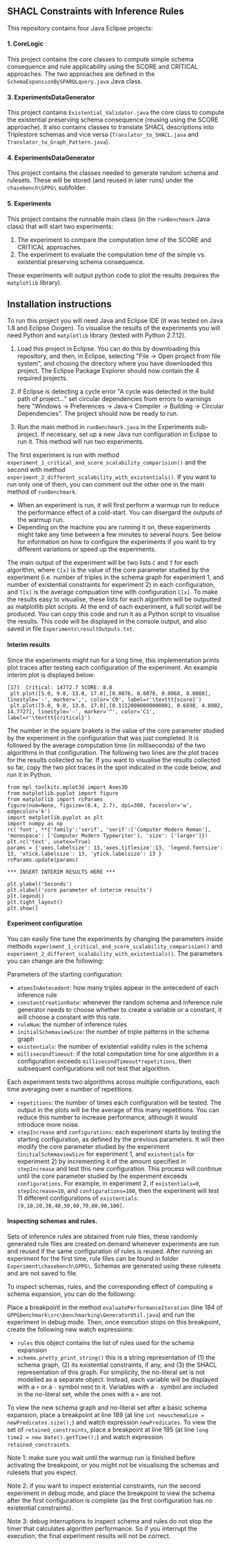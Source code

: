 ## SHACL Constraints with Inference Rules

This repository contains four Java Eclipse projects:

#### 1. CoreLogic

This project contains the core classes to compute simple schema consequence and rule applicability using the SCORE and CRITICAL approaches. The two approaches are defined in the `SchemaExpansionBySPARQLquery.java` Java class.

#### 3. ExperimentsDataGenerator

This project contains `Existential_Validator.java` the core class to compute the existential preserving schema consequence (reusing using the SCORE approache). 
It also contains classes to translate SHACL descriptions into Triplestore schemas and vice versa (`Translator_to_SHACL.java` and `Translator_to_Graph_Pattern.java`). 

#### 4. ExperimentsDataGenerator

This project contains the classes needed to generate random schema and rulesets. These will be stored (and reused in later runs) under the `chasebench\GPPG\` subfolder.

#### 5. Experiments

This project contains the runnable main class (in the `runBenchmark` Java class) that will start two experiments:

1. The experiment to compare the computation time of the SCORE and CRITICAL approaches.
2. The experiment to evaluate the computation time of the simple vs. existential preserving schema consequence.

These experiments will output python code to plot the results (requires the `matplotlib` library).

## Installation instructions

To run this project you will need Java and Eclipse IDE (it was tested on Java 1.8 and Eclipse Oxigen). To visualise the results of the experiments you will need Python and `matplotlib` library (tested with Python 2.7.12).

1. Load this project in Eclipse. You can do this by downloading this repository, and then, in Eclipse, selecting "File -> Open project from file system", and chosing the directory where you have downloaded this project. The Eclipse Package Explorer should now contain the 4 required projects.

2. If Eclipse is detecting a cycle error "A cycle was detected in the build path of project..." set circular dependencies from errors to warnings here "Windows -> Preferences -> Java-> Compiler -> Building -> Circular Dependencies". The project should now be ready to run.

3. Run the main method in `runBenchmark.java` in the Experiments sub-project. If necessary, set up a new Java run configuration in Eclipse to run it. This method will run two experiments.

The first experiment is run with method `experiment_1_critical_and_score_scalability_comparision()` and the second with method `experiment_2_different_scalability_with_existentials()`. If you want to run only one of them, you can comment out the other one in the main method of `runBenchmark`. 

* When an experiment is run, it will first perform a warmup run to reduce the performance effect of a cold-start. You can disergard the outputs of the warmup run. 
* Depending on the machine you are running it on, these experiments might take any time between a few minutes to several hours. See below for information on how to configure the experiments if you want to try different variations or speed up the experiments.

The main output of the experiment will be two lists `C` and `T` for each algorithm, where `C[x]` is the value of the core parameter studied by the experiment (i.e. number of triples in the schema graph for experiment 1, and number of existential constraints for experiment 2) in each configuration, and `T[x]` is the average compuation time with configuration `C[x]`.
To make the results easy to visualise, these lists for each algorithm will be outputted as matplotlib plot scripts. At the end of each experiment, a full script will be produced. You can copy this code and run it as a Python script to visualise the results. This code will be displayed in the console output, and also saved in file `Experiments\resultOutputs.txt`.


#### Interim results

Since the experiments might run for a long time, this implementation prints plot traces after testing each configuration of the experiment. An example interim plot is displayed below:


```
[17]  Critical: 14772.7 SCORE: 8.8
 plt.plot([5.0, 9.0, 13.0, 17.0],[0.0076, 0.0078, 0.0068, 0.0088], linestyle='-', marker=',', color='C0', label=r'\texttt{score}')
 plt.plot([5.0, 9.0, 13.0, 17.0],[0.11120000000000001, 0.6698, 4.8002, 14.7727], linestyle='-', marker='^', color='C1', label=r'\texttt{critical}')
```

The number in the square brakets is the value of the core parameter studied by the experiment in the configuration that was just completed. It is followed by the average computation time (in milliseconds) of the two algorithms in that configuration. The following two lines are the plot traces for the results collected so far. If you want to visualise the results collected so far, copy the two plot traces in the spot indicated in the code below, and run it in Python.


```
from mpl_toolkits.mplot3d import Axes3D
from matplotlib.pyplot import figure
from matplotlib import rcParams
figure(num=None, figsize=(6.4, 2.7), dpi=300, facecolor='w', edgecolor='k')
import matplotlib.pyplot as plt
import numpy as np
rc('font', **{'family':'serif', 'serif':['Computer Modern Roman'], 'monospace': ['Computer Modern Typewriter'], 'size': ['larger']})
plt.rc('text', usetex=True)
params = {'axes.labelsize': 13,'axes.titlesize':13, 'legend.fontsize': 13, 'xtick.labelsize': 13, 'ytick.labelsize': 13 }
rcParams.update(params)

*** INSERT INTERIM RESULTS HERE ***

plt.ylabel('Seconds')
plt.xlabel('core parameter of interim results')
plt.legend()
plt.tight_layout()
plt.show()
```

#### Experiment configuration

You can easily fine tune the experiments by changing the parameters inside methods `experiment_1_critical_and_score_scalability_comparision()` and `experiment_2_different_scalability_with_existentials()`. The parameters you can change are the following:

Parameters of the starting configuration:

* `atomsInAntecedent`: how many triples appear in the antecedent of each inference rule
* `constantCreationRate`: whenever the random schema and inference rule generator needs to choose whether to create a variable or a constant, it will choose a constant with this rate.
* `ruleNum`: the number of inference rules
* `initialSchemaviewSize`: the number of triple patterns in the schema graph
* `existentials`: the number of existential validity rules in the schema
* `millisecondTimeout`: if the total computation time for one algorithm in a configuration exceeds `millisecondTimeout*repetitions`, then subsequent configurations will not test that algorithm.

Each experiment tests two algorithms across multiple configurations, each time averaging over a number of repetitions.

* `repetitions`: the number of times each configuration will be tested. The output in the plots will be the average of this many repetitions. You can reduce this number to increase performance, although it would introduce more noise. 
* `stepIncrease` and `configurations`: each experiment starts by testing the starting configuration, as defined by the previous parameters. It will then modify the core parameter studied by the experiment (`initialSchemaviewSize` for experiment 1, and `existentials` for experiment 2) by incrementing it of the amount specified in `stepIncrease` and test this new configuration. This process will continue until the core parameter studied by the experiment exceeds `configurations`. For example, in experiment 2, if `existentials=0`, `stepIncrease=10`, and `configurations=100`, then the experiment will test 11 different configurations of `existentials`: `[0,10,20,30,40,50,60,70,80,90,100]`.

#### Inspecting schemas and rules.

Sets of inference rules are obtained from rule files, these randomly generated rule files are created on demand whenever experiments are run and reused if the same configuration of rules is reused. After running an experiment for the first time, rule files can be found in folder `Experiment\chasebench\GPPG\`. Schemas are generated using these rulesets and are not saved to file.

To inspect schemas, rules, and the corresponding effect of computing a schema expansion, you can do the following:

Place a breakpoint in the method `evaluatePerformanceIteration` (line 184 of `GPPGbenchmark\src\benchmarking\GeneratorUtil.java`) and run the experiment in debug mode. Then, once execution stops on this breakpoint, create the following new watch expressions:
* `rules` this object contains the list of rules used for the schema expansion
* `schema.pretty_print_string()` this is a string representation of (1) the schema graph, (2) its existential constraints, if any, and (3) the SHACL representation of this graph. For simplicity, the no-literal set is not modelled as a separate object. Instead, each variable will be displayed with a `+` or a `-` symbol next to it. Variables with a `-` symbol are included in the no-literal set, while the ones with a `+` are not.


To view the new schema graph and no-literal set after a basic schema expansion, place a breakpoint at line 189 (at line `int newschemaSize = newPredicates.size();`) and watch expression `newPredicates`.
To view the set of `retained_constraints`, place a breakpoint at line 195 (at line `long time2 = new Date().getTime();`) and watch expression `retained_constraints`.

Note 1: make sure you wait until the warmup run is finished before activating the breakpoint, or you might not be visualising the schemas and rulesets that you expect.

Note 2: if you want to inspect existential constraints, run the second experiment in debug mode, and place the breakpoint to view the schema after the first configuration is complete (as the first configuration has no existential constraints).

Note 3: debug interruptions to inspect schema and rules do not stop the timer that calculates algorithm performance. So if you interrupt the execution, the final experiment results will not be correct.
